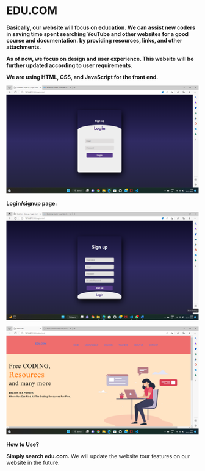 # **EDU.COM**

**Basically, our website will focus on education. We can assist new coders in saving time spent searching YouTube and other websites for a good course and documentation. by providing resources, links, and other attachments.**

**As of now, we focus on design and user experience. This website will be further updated according to user requirements**.

**We are using HTML, CSS, and JavaScript for the front end.**

<p align="center">
<img src="https://github.com/manojnayak45/devheat2022/blob/main/images/2022-11-19%20(3).png"/>
</p>


**Login/signup page:**

<p align="center">
<img src="https://github.com/manojnayak45/devheat2022/blob/main/images/2022-11-19%20(4).png"/>
</p>


<p align="center">
<img src="https://github.com/manojnayak45/devheat2022/blob/main/images/2022-11-19.png"/>
</p>

**How to Use?**

**Simply search edu.com.** We will update the website tour features on our website in the future.


